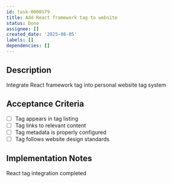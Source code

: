 ```yaml
---
id: task-0000179
title: Add React framework tag to website
status: Done
assignee: []
created_date: '2025-08-05'
labels: []
dependencies: []
---
```


## Description

Integrate React framework tag into personal website tag system

## Acceptance Criteria

- [ ] Tag appears in tag listing
- [ ] Tag links to relevant content
- [ ] Tag metadata is properly configured
- [ ] Tag follows website design standards

## Implementation Notes

React tag integration completed

